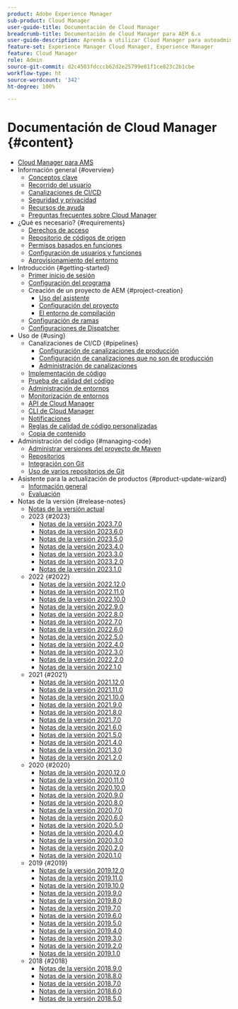 ```yaml
---
product: Adobe Experience Manager
sub-product: Cloud Manager
user-guide-title: Documentación de Cloud Manager
breadcrumb-title: Documentación de Cloud Manager para AEM 6.x
user-guide-description: Aprenda a utilizar Cloud Manager para autoadministrar Adobe Experience Manager para AMS en la nube.
feature-set: Experience Manager Cloud Manager, Experience Manager
feature: Cloud Manager
role: Admin
source-git-commit: d2c4503fdcccb62d2e25799e81f1ce823c2b1cbe
workflow-type: ht
source-wordcount: '342'
ht-degree: 100%

---
```



# Documentación de Cloud Manager {#content}

+ [Cloud Manager para AMS](/help/introduction.md)
+ Información general {#overview}
   + [Conceptos clave](/help/overview/key-concepts.md)
   + [Recorrido del usuario](/help/overview/user-journey.md)
   + [Canalizaciones de CI/CD](/help/overview/ci-cd-pipelines.md)
   + [Seguridad y privacidad](/help/overview/security-and-privacy.md)
   + [Recursos de ayuda](/help/overview/help-resources.md)
   + [Preguntas frecuentes sobre Cloud Manager](/help/overview/faqs.md)
+ ¿Qué es necesario? {#requirements}
   + [Derechos de acceso](/help/requirements/access-rights.md)
   + [Repositorio de códigos de origen](/help/requirements/source-code-repository.md)
   + [Permisos basados en funciones](/help/requirements/role-based-permissions.md)
   + [Configuración de usuarios y funciones](/help/requirements/users-and-roles.md)
   + [Aprovisionamiento del entorno](/help/requirements/environment-provisioning.md)
+ Introducción {#getting-started}
   + [Primer inicio de sesión](/help/getting-started/first-time-login.md)
   + [Configuración del programa](/help/getting-started/program-setup.md)
   + Creación de un proyecto de AEM {#project-creation}
      + [Uso del asistente](/help/getting-started/using-the-wizard.md)
      + [Configuración del proyecto](/help/getting-started/project-setup.md)
      + [El entorno de compilación](/help/getting-started/build-environment.md)
   + [Configuración de ramas](/help/getting-started/configuring-branches.md)
   + [Configuraciones de Dispatcher](/help/getting-started/dispatcher-configurations.md)
+ Uso de {#using}
   + Canalizaciones de CI/CD {#pipelines}
      + [Configuración de canalizaciones de producción](/help/using/production-pipelines.md)
      + [Configuración de canalizaciones que no son de producción](/help/using/non-production-pipelines.md)
      + [Administración de canalizaciones](/help/using/managing-pipelines.md)
   + [Implementación de código](/help/using/code-deployment.md)
   + [Prueba de calidad del código](/help/using/code-quality-testing.md)
   + [Administración de entornos](/help/using/managing-environments.md)
   + [Monitorización de entornos](/help/using/monitoring-environments.md)
   + [API de Cloud Manager](https://developer.adobe.com/experience-cloud/cloud-manager/reference/api/)
   + [CLI de Cloud Manager](https://github.com/adobe/aio-cli-plugin-cloudmanager/blob/main/README.md)
   + [Notificaciones](/help/using/notifications.md)
   + [Reglas de calidad de código personalizadas](/help/using/custom-code-quality-rules.md)
   + [Copia de contenido](/help/using/content-copy.md)
+ Administración del código {#managing-code}
   + [Administrar versiones del proyecto de Maven](/help/managing-code/maven-project-version.md)
   + [Repositorios](/help/managing-code/repositories.md)
   + [Integración con Git](/help/managing-code/git-integration.md)
   + [Uso de varios repositorios de Git](/help/managing-code/multiple-git-repos.md)
+ Asistente para la actualización de productos {#product-update-wizard}
   + [Información general](/help/product-update-wizard/overview.md)
   + [Evaluación](/help/product-update-wizard/evaluation.md)
+ Notas de la versión {#release-notes}
   + [Notas de la versión actual](/help/release-notes/current.md)
   + 2023 {#2023}
      + [Notas de la versión 2023.7.0](/help/release-notes/2023/2023-7-0.md)
      + [Notas de la versión 2023.6.0](/help/release-notes/2023/2023-6-0.md)
      + [Notas de la versión 2023.5.0](/help/release-notes/2023/2023-5-0.md)
      + [Notas de la versión 2023.4.0](/help/release-notes/2023/2023-4-0.md)
      + [Notas de la versión 2023.3.0](/help/release-notes/2023/2023-3-0.md)
      + [Notas de la versión 2023.2.0](/help/release-notes/2023/2023-2-0.md)
      + [Notas de la versión 2023.1.0](/help/release-notes/2023/2023-1-0.md)
   + 2022 {#2022}
      + [Notas de la versión 2022.12.0](/help/release-notes/2022/2022-12-0.md)
      + [Notas de la versión 2022.11.0](/help/release-notes/2022/2022-11-0.md)
      + [Notas de la versión 2022.10.0](/help/release-notes/2022/2022-10-0.md)
      + [Notas de la versión 2022.9.0](/help/release-notes/2022/2022-9-0.md)
      + [Notas de la versión 2022.8.0](/help/release-notes/2022/2022-8-0.md)
      + [Notas de la versión 2022.7.0](/help/release-notes/2022/2022-7-0.md)
      + [Notas de la versión 2022.6.0](/help/release-notes/2022/2022-6-0.md)
      + [Notas de la versión 2022.5.0](/help/release-notes/2022/2022-5-0.md)
      + [Notas de la versión 2022.4.0](/help/release-notes/2022/2022-4-0.md)
      + [Notas de la versión 2022.3.0](/help/release-notes/2022/2022-3-0.md)
      + [Notas de la versión 2022.2.0](/help/release-notes/2022/2022-2-0.md)
      + [Notas de la versión 2022.1.0](/help/release-notes/2022/2022-1-0.md)
   + 2021 {#2021}
      + [Notas de la versión 2021.12.0](/help/release-notes/2021/2021-12-0.md)
      + [Notas de la versión 2021.11.0](/help/release-notes/2021/2021-11-0.md)
      + [Notas de la versión 2021.10.0](/help/release-notes/2021/2021-10-0.md)
      + [Notas de la versión 2021.9.0](/help/release-notes/2021/2021-9-0.md)
      + [Notas de la versión 2021.8.0](/help/release-notes/2021/2021-8-0.md)
      + [Notas de la versión 2021.7.0](/help/release-notes/2021/2021-7-0.md)
      + [Notas de la versión 2021.6.0](/help/release-notes/2021/2021-6-0.md)
      + [Notas de la versión 2021.5.0](/help/release-notes/2021/2021-5-0.md)
      + [Notas de la versión 2021.4.0](/help/release-notes/2021/2021-4-0.md)
      + [Notas de la versión 2021.3.0](/help/release-notes/2021/2021-3-0.md)
      + [Notas de la versión 2021.2.0](/help/release-notes/2021/2021-2-0.md)
   + 2020 {#2020}
      + [Notas de la versión 2020.12.0](/help/release-notes/2020/2020-12-0.md)
      + [Notas de la versión 2020.11.0](/help/release-notes/2020/2020-11-0.md)
      + [Notas de la versión 2020.10.0](/help/release-notes/2020/2020-10-0.md)
      + [Notas de la versión 2020.9.0](/help/release-notes/2020/2020-9-0.md)
      + [Notas de la versión 2020.8.0](/help/release-notes/2020/2020-8-0.md)
      + [Notas de la versión 2020.7.0](/help/release-notes/2020/2020-7-0.md)
      + [Notas de la versión 2020.6.0](/help/release-notes/2020/2020-6-0.md)
      + [Notas de la versión 2020.5.0](/help/release-notes/2020/2020-5-0.md)
      + [Notas de la versión 2020.4.0](/help/release-notes/2020/2020-4-0.md)
      + [Notas de la versión 2020.3.0](/help/release-notes/2020/2020-3-0.md)
      + [Notas de la versión 2020.2.0](/help/release-notes/2020/2020-2-0.md)
      + [Notas de la versión 2020.1.0](/help/release-notes/2020/2020-1-0.md)
   + 2019 {#2019}
      + [Notas de la versión 2019.12.0](/help/release-notes/2019/2019-12-0.md)
      + [Notas de la versión 2019.11.0](/help/release-notes/2019/2019-11-0.md)
      + [Notas de la versión 2019.10.0](/help/release-notes/2019/2019-10-0.md)
      + [Notas de la versión 2019.9.0](/help/release-notes/2019/2019-9-0.md)
      + [Notas de la versión 2019.8.0](/help/release-notes/2019/2019-8-0.md)
      + [Notas de la versión 2019.7.0](/help/release-notes/2019/2019-7-0.md)
      + [Notas de la versión 2019.6.0](/help/release-notes/2019/2019-6-0.md)
      + [Notas de la versión 2019.5.0](/help/release-notes/2019/2019-5-0.md)
      + [Notas de la versión 2019.4.0](/help/release-notes/2019/2019-4-0.md)
      + [Notas de la versión 2019.3.0](/help/release-notes/2019/2019-3-0.md)
      + [Notas de la versión 2019.2.0](/help/release-notes/2019/2019-2-0.md)
      + [Notas de la versión 2019.1.0](/help/release-notes/2019/2019-1-0.md)
   + 2018 {#2018}
      + [Notas de la versión 2018.9.0](/help/release-notes/2018/2018-9-0.md)
      + [Notas de la versión 2018.8.0](/help/release-notes/2018/2018-8-0.md)
      + [Notas de la versión 2018.7.0](/help/release-notes/2018/2018-7-0.md)
      + [Notas de la versión 2018.6.0](/help/release-notes/2018/2018-6-0.md)
      + [Notas de la versión 2018.5.0](/help/release-notes/2018/2018-5-0.md)
